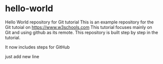 # hello-world

Hello World repository for Git tutorial
This is an example repository for the Git tutoial on https://www.w3schools.com
This tutorial focuses mainly on Git and using github as its remote.
This repository is built step by step in the tutorial.

It now includes steps for GitHub

just add new line
